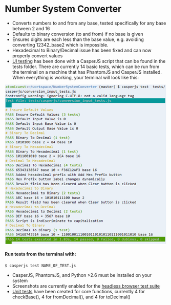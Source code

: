 # Number System Converter

* Converts numbers to and from any base, tested specifically for any base between 2 and 16
* Defaults to binary conversion (to and from) if no base is given
* Ensures digits are each less than the base value, e.g. avoiding converting 12342_base2 which is impossible.
* Hexadecimal to Binary/Decimal issue has been fixed and can now properly convert values
* [UI testing][mainUItest] has been done with a CasperJS script that can be found in the tests folder. There are currently 14 basic tests, which can be run from the terminal on a machine that has PhantomJS and CasperJS installed. When everything is working, your terminal will look like this:

![WorkingTests](/images/casperjs_workingtests_suite.PNG "Passing browser tests")


#### Run tests from the terminal with:
```bash
$ casperjs test NAME_OF_TEST.js
```
* CasperJS, PhantomJS, and Python >2.6 must be installed on your system
* Screenshots are currently enabled for the [headless browser test suite][mainUItest]
* [Unit tests][unit] have been created for core functions, currently 4 for checkBase(), 4 for fromDecimal(), and 4 for toDecimal()
 

[mainUItest]: /tests/casperjs/conversion_input_tests.js
[unit]: /tests/casperjs/unit_tests.js